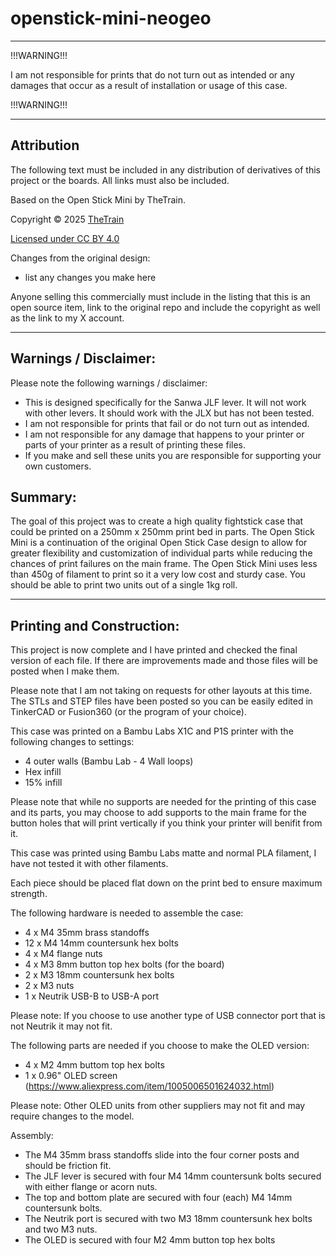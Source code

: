 # openstick-mini-neogeo
---

!!!WARNING!!!

I am not responsible for prints that do not turn out as intended or any damages that occur as a result of installation or usage of this case.

!!!WARNING!!!

---

## Attribution

The following text must be included in any distribution of derivatives of this project or the boards. All links must also be included.

Based on the Open Stick Mini by TheTrain.

Copyright © 2025 [TheTrain](http://x.com/thetrain24)<br/>

[Licensed under CC BY 4.0](https://creativecommons.org/licenses/by/4.0/)

Changes from the original design:
  - list any changes you make here

Anyone selling this commercially must include in the listing that this is an open source item, link to the original repo and include the copyright as well as the link to my X account.

---

## Warnings / Disclaimer:

Please note the following warnings / disclaimer:
- This is designed specifically for the Sanwa JLF lever.  It will not work with other levers.  It should work with the JLX but has not been tested.
- I am not responsible for prints that fail or do not turn out as intended.
- I am not responsible for any damage that happens to your printer or parts of your printer as a result of printing these files.
- If you make and sell these units you are responsible for supporting your own customers.

## Summary:

The goal of this project was to create a high quality fightstick case that could be printed on a 250mm x 250mm print bed in parts.  The Open Stick Mini is a continuation of the original Open Stick Case design to allow for greater flexibility and customization of individual parts while reducing the chances of print failures on the main frame.  The Open Stick Mini uses less than 450g of filament to print so it a very low cost and sturdy case.  You should be able to print two units out of a single 1kg roll.  

---

## Printing and Construction:

This project is now complete and I have printed and checked the final version of each file.  If there are improvements made and those files will be posted when I make them.

Please note that I am not taking on requests for other layouts at this time.  The STLs and STEP files have been posted so you can be easily edited in TinkerCAD or Fusion360 (or the program of your choice).

This case was printed on a Bambu Labs X1C and P1S printer with the following changes to settings:
- 4 outer walls (Bambu Lab - 4 Wall loops)
- Hex infill
- 15% infill

Please note that while no supports are needed for the printing of this case and its parts, you may choose to add supports to the main frame for the button holes that will print vertically if you think your printer will benifit from it.

This case was printed using Bambu Labs matte and normal PLA filament, I have not tested it with other filaments.

Each piece should be placed flat down on the print bed to ensure maximum strength. 

The following hardware is needed to assemble the case:
- 4 x M4 35mm brass standoffs
- 12 x M4 14mm countersunk hex bolts
- 4 x M4 flange nuts
- 4 x M3 8mm button top hex bolts (for the board)
- 2 x M3 18mm countersunk hex bolts
- 2 x M3 nuts
- 1 x Neutrik USB-B to USB-A port

Please note: If you choose to use another type of USB connector port that is not Neutrik it may not fit.

The following parts are needed if you choose to make the OLED version:
- 4 x M2 4mm buttom top hex bolts
- 1 x 0.96" OLED screen (https://www.aliexpress.com/item/1005006501624032.html)

Please note: Other OLED units from other suppliers may not fit and may require changes to the model.

Assembly:
- The M4 35mm brass standoffs slide into the four corner posts and should be friction fit.
- The JLF lever is secured with four M4 14mm countersunk bolts secured with either flange or acorn nuts.
- The top and bottom plate are secured with four (each) M4 14mm countersunk bolts.
- The Neutrik port is secured with two M3 18mm countersunk hex bolts and two M3 nuts.
- The OLED is secured with four M2 4mm button top hex bolts

